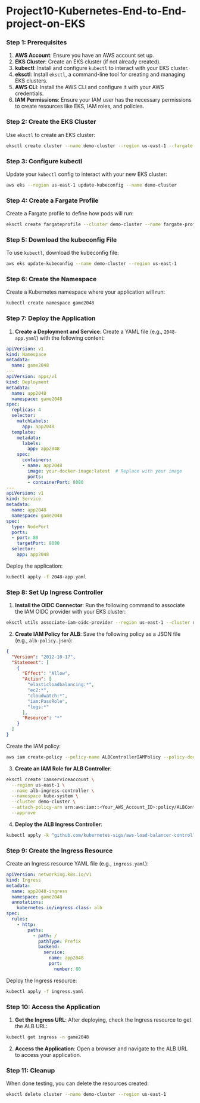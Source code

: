 # Project10-Kubernetes-End-to-End-project-on-EKS

### Step 1: Prerequisites
1. **AWS Account**: Ensure you have an AWS account set up.
2. **EKS Cluster**: Create an EKS cluster (if not already created).
3. **kubectl**: Install and configure `kubectl` to interact with your EKS cluster.
4. **eksctl**: Install `eksctl`, a command-line tool for creating and managing EKS clusters.
5. **AWS CLI**: Install the AWS CLI and configure it with your AWS credentials.
6. **IAM Permissions**: Ensure your IAM user has the necessary permissions to create resources like EKS, IAM roles, and policies.

### Step 2: Create the EKS Cluster
Use `eksctl` to create an EKS cluster:
```bash
eksctl create cluster --name demo-cluster --region us-east-1 --fargate
```

### Step 3: Configure kubectl
Update your `kubectl` config to interact with your new EKS cluster:
```bash
aws eks --region us-east-1 update-kubeconfig --name demo-cluster
```

### Step 4: Create a Fargate Profile
Create a Fargate profile to define how pods will run:
```bash
eksctl create fargateprofile --cluster demo-cluster --name fargate-profile --namespace game2048
```

### Step 5: Download the kubeconfig File
To use `kubectl`, download the kubeconfig file:
```bash
aws eks update-kubeconfig --name demo-cluster --region us-east-1
```

### Step 6: Create the Namespace
Create a Kubernetes namespace where your application will run:
```bash
kubectl create namespace game2048
```

### Step 7: Deploy the Application
1. **Create a Deployment and Service**:
   Create a YAML file (e.g., `2048-app.yaml`) with the following content:

```yaml
apiVersion: v1
kind: Namespace
metadata:
  name: game2048
---
apiVersion: apps/v1
kind: Deployment
metadata:
  name: app2048
  namespace: game2048
spec:
  replicas: 4
  selector:
    matchLabels:
      app: app2048
  template:
    metadata:
      labels:
        app: app2048
    spec:
      containers:
      - name: app2048
        image: your-docker-image:latest  # Replace with your image
        ports:
        - containerPort: 8080
---
apiVersion: v1
kind: Service
metadata:
  name: app2048
  namespace: game2048
spec:
  type: NodePort
  ports:
  - port: 80
    targetPort: 8080
  selector:
    app: app2048
```
Deploy the application:
```bash
kubectl apply -f 2048-app.yaml
```

### Step 8: Set Up Ingress Controller
1. **Install the OIDC Connector**:
   Run the following command to associate the IAM OIDC provider with your EKS cluster:
```bash
eksctl utils associate-iam-oidc-provider --region us-east-1 --cluster demo-cluster --approve
```

2. **Create IAM Policy for ALB**:
   Save the following policy as a JSON file (e.g., `alb-policy.json`):
```json
{
  "Version": "2012-10-17",
  "Statement": [
    {
      "Effect": "Allow",
      "Action": [
        "elasticloadbalancing:*",
        "ec2:*",
        "cloudwatch:*",
        "iam:PassRole",
        "logs:*"
      ],
      "Resource": "*"
    }
  ]
}
```
Create the IAM policy:
```bash
aws iam create-policy --policy-name ALBControllerIAMPolicy --policy-document file://alb-policy.json
```

3. **Create an IAM Role for ALB Controller**:
```bash
eksctl create iamserviceaccount \
  --region us-east-1 \
  --name alb-ingress-controller \
  --namespace kube-system \
  --cluster demo-cluster \
  --attach-policy-arn arn:aws:iam::<Your_AWS_Account_ID>:policy/ALBControllerIAMPolicy \
  --approve
```

4. **Deploy the ALB Ingress Controller**:
```bash
kubectl apply -k "github.com/kubernetes-sigs/aws-load-balancer-controller//deploy/overlays/helm-controller?ref=release-2.4"
```

### Step 9: Create the Ingress Resource
Create an Ingress resource YAML file (e.g., `ingress.yaml`):
```yaml
apiVersion: networking.k8s.io/v1
kind: Ingress
metadata:
  name: app2048-ingress
  namespace: game2048
  annotations:
    kubernetes.io/ingress.class: alb
spec:
  rules:
    - http:
        paths:
          - path: /
            pathType: Prefix
            backend:
              service:
                name: app2048
                port:
                  number: 80
```
Deploy the Ingress resource:
```bash
kubectl apply -f ingress.yaml
```

### Step 10: Access the Application
1. **Get the Ingress URL**:
   After deploying, check the Ingress resource to get the ALB URL:
```bash
kubectl get ingress -n game2048
```
2. **Access the Application**:
   Open a browser and navigate to the ALB URL to access your application.

### Step 11: Cleanup
When done testing, you can delete the resources created:
```bash
eksctl delete cluster --name demo-cluster --region us-east-1
```

